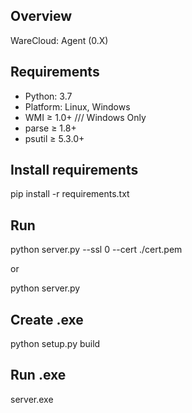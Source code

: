 ## Overview

WareCloud: Agent (0.X)

## Requirements

+ Python: 3.7
+ Platform: Linux, Windows
+ WMI ≥ 1.0+ /// Windows Only
+ parse ≥ 1.8+
+ psutil ≥ 5.3.0+

## Install requirements
pip install -r requirements.txt

## Run

python server.py --ssl 0 --cert ./cert.pem

or

python server.py

## Create .exe

python setup.py build

## Run .exe

server.exe

